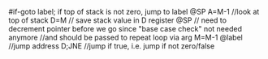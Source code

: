 

#if-goto label; if top of stack is not zero, jump to label
@SP
A=M-1 //look at top of stack
D=M // save stack value in D register
@SP // need to decrement pointer before we go since "base case check" not needed anymore
//and should be passed to repeat loop via arg
M=M-1
@label //jump address
D;JNE //jump if true, i.e. jump if not zero/false